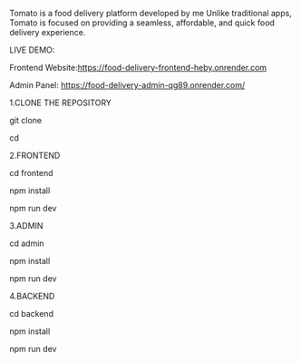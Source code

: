 Tomato is a food delivery platform developed by me
Unlike traditional apps, Tomato is focused on providing a seamless, affordable, and quick food delivery experience.

LIVE DEMO:

Frontend Website:https://food-delivery-frontend-heby.onrender.com

Admin Panel: https://food-delivery-admin-qg89.onrender.com/


1.CLONE THE REPOSITORY

git clone <repository-link>

cd <repository-folder>

2.FRONTEND

cd frontend

npm install

npm run dev

3.ADMIN

cd admin

npm install

npm run dev

4.BACKEND

cd backend

npm install

npm run dev


